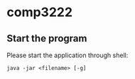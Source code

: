 # comp3222

## Start the program
Please start the application through shell:

    java -jar <filename> [-g]